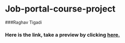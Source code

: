 # Job-portal-course-project
###Raghav Tigadi
### Here is the link, take a preview by clicking <a href="https://kls-gogte-institute-of-technology-bgm.github.io/web-lab-project-group-web-06/">here.</a>

